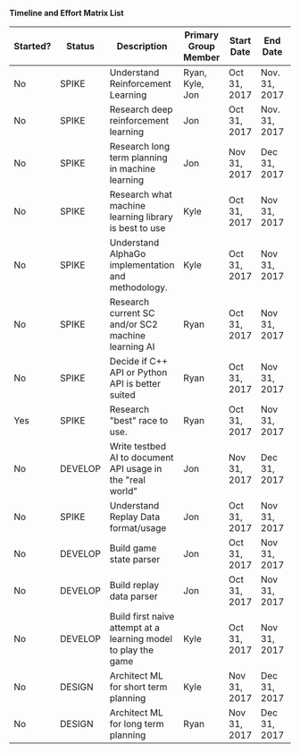 **Timeline and Effort Matrix List**

 | Started? | Status | Description | Primary Group Member | Start Date | End Date | Ryan's Effort | Kyle's Effort | Jon's Effort |
 | -------- | ------ | ----------- | -------------------- | ---------- | -------- | ------------- | ------------- | ------------ |
 | No | SPIKE | Understand Reinforcement Learning | Ryan, Kyle, Jon | Oct 31, 2017 | Nov. 31, 2017 | 33.33% | 33.33% | 33.33% |
 | No | SPIKE | Research deep reinforcement learning | Jon | Oct 31, 2017 | Nov. 31, 2017 | 10% | 10% | 80% |
 | No | SPIKE | Research long term planning in machine learning | Jon | Nov 31, 2017 | Dec 31, 2017 | 10% | 10% | 80% |
 | No | SPIKE | Research what machine learning library is best to use | Kyle | Oct 31, 2017 | Nov 31, 2017 | 5% | 90% | 5% |
 | No | SPIKE | Understand AlphaGo implementation and methodology. | Kyle | Oct 31, 2017 | Nov 31, 2017 | 15% | 70% | 15% |
 | No | SPIKE | Research current SC and/or SC2 machine learning AI | Ryan | Oct 31, 2017 | Nov 31, 2017 | 80% | 10% | 10% |
 | No | SPIKE | Decide if C++ API or Python API is better suited   | Ryan | Oct 31, 2017 | Nov 31, 2017 | 70% | 15% | 15% |
 | Yes | SPIKE | Research "best" race to use. | Ryan | Oct 31, 2017 | Nov 31, 2017 | 70% | 15% | 15% |
 | No | DEVELOP | Write testbed AI to document API usage in the "real world" | Jon | Nov 31, 2017 | Dec 31, 2017 | 10% | 10% | 80% |
 | No | SPIKE | Understand Replay Data format/usage | Jon | Oct 31, 2017 | Nov 31, 2017 | 10% | 10% | 80% |
 | No | DEVELOP | Build game state parser | Jon | Oct 31, 2017 | Nov 31, 2017 | 5% | 5% | 90% |
 | No | DEVELOP | Build replay data parser | Jon | Oct 31, 2017 | Nov 31, 2017 | 5% | 5% | 90% |
 | No | DEVELOP | Build first naive attempt at a learning model to play the game | Kyle | Oct 31, 2017 | Nov 31, 2017 | 15% | 70% | 15% |
 | No | DESIGN | Architect ML for short term planning | Kyle | Nov 31, 2017 | Dec 31, 2017 | 15% | 70% | 15% |
 | No | DESIGN | Architect ML for long term planning | Ryan | Nov 31, 2017 | Dec 31, 2017 | 70% | 15% | 15% |
